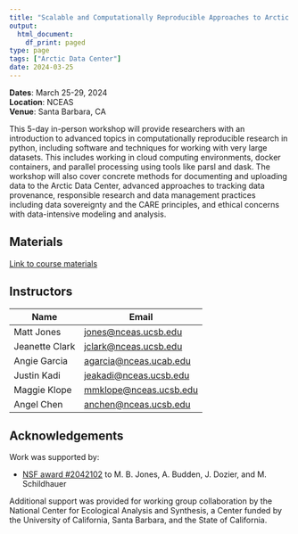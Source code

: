 ```yaml
---
title: "Scalable and Computationally Reproducible Approaches to Arctic Research"
output:
  html_document:
    df_print: paged
type: page
tags: ["Arctic Data Center"]
date: 2024-03-25
---
```




__Dates__: March 25-29, 2024<br>
__Location__: NCEAS <br>
__Venue__: Santa Barbara, CA

This 5-day in-person workshop will provide researchers with an introduction to advanced topics in computationally reproducible research in python, including software and techniques for working with very large datasets. This includes working in cloud computing environments, docker containers, and parallel processing using tools like parsl and dask. The workshop will also cover concrete methods for documenting and uploading data to the Arctic Data Center, advanced approaches to tracking data provenance, responsible research and data management practices including data sovereignty and the CARE principles, and ethical concerns with data-intensive modeling and analysis.



## Materials

[Link to course materials](https://learning.nceas.ucsb.edu/2024-03-arctic/)


## Instructors

|Name         | Email              |
|-------------|--------------------|
|Matt Jones | jones@nceas.ucsb.edu|
|Jeanette Clark | jclark@nceas.ucsb.edu |
|Angie Garcia | agarcia@nceas.ucab.edu |
|Justin Kadi | jeakadi@nceas.ucsb.edu|
|Maggie Klope | mmklope@nceas.ucsb.edu|
|Angel Chen | anchen@nceas.ucsb.edu|

## Acknowledgements

Work was supported by:

- [NSF award #2042102](http://www.nsf.gov/awardsearch/showAward?AWD_ID=2042102) to M. B. Jones, A. Budden, J. Dozier, and M. Schildhauer

Additional support was provided for working group collaboration by the National Center for Ecological Analysis and Synthesis, a Center funded by the University of California, Santa Barbara, and the State of California.

